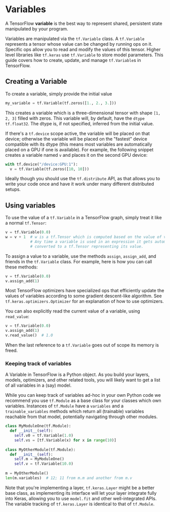 # Variables

A TensorFlow **variable** is the best way to represent shared, persistent state
manipulated by your program.

Variables are manipulated via the `tf.Variable` class. A `tf.Variable`
represents a tensor whose value can be changed by running ops on it.  Specific
ops allow you to read and modify the values of this tensor. Higher level
libraries like `tf.keras` use `tf.Variable` to store model parameters. This
guide covers how to create, update, and manage `tf.Variable`s in TensorFlow.

## Creating a Variable

To create a variable, simply provide the initial value

``` python
my_variable = tf.Variable(tf.zeros([1., 2., 3.]))
```

This creates a variable which is a three-dimensional tensor with shape `[1, 2,
3]` filled with zeros. This variable will, by default, have the `dtype`
`tf.float32`. The dtype is, if not specified, inferred from the initial
value. 

If there's a `tf.device` scope active, the variable will be placed on that
device; otherwise the variable will be placed on the "fastest" device compatible
with its dtype (this means most variables are automatically placed on a GPU if
one is available). For example, the following snippet creates a variable named
`v` and places it on the second GPU device:

``` python
with tf.device("/device:GPU:1"):
  v = tf.Variable(tf.zeros([10, 10]))
```

Ideally though you should use the `tf.distribute` API, as that allows you to
write your code once and have it work under many different distributed setups.

## Using variables

To use the value of a `tf.Variable` in a TensorFlow graph, simply treat it like
a normal `tf.Tensor`:

``` python
v = tf.Variable(0.0)
w = v + 1  # w is a tf.Tensor which is computed based on the value of v.
           # Any time a variable is used in an expression it gets automatically
           # converted to a tf.Tensor representing its value.
```

To assign a value to a variable, use the methods `assign`, `assign_add`, and
friends in the `tf.Variable` class. For example, here is how you can call these
methods:

``` python
v = tf.Variable(0.0)
v.assign_add(1)
```

Most TensorFlow optimizers have specialized ops that efficiently update the
values of variables according to some gradient descent-like algorithm. See
`tf.keras.optimizers.Optimizer` for an explanation of how to use optimizers.

You can also explicitly read the current value of a variable, using
`read_value`:

```python
v = tf.Variable(0.0)
v.assign_add(1)
v.read_value()  # 1.0
```

When the last reference to a `tf.Variable` goes out of scope its memory is
freed.

### Keeping track of variables

A Variable in TensorFlow is a Python object. As you build your layers, models,
optimizers, and other related tools, you will likely want to get a list of all
variables in a (say) model.

While you can keep track of variables ad-hoc in your own Python code we
recommend you use `tf.Module` as a base class for your classes which own
variables. Instances of `tf.Module` have a `variables` and a
`trainable_variables` methods which return all (trainable) variables reachable
from that model, potentially navigating through other modules.

```python
class MyModuleOne(tf.Module):
  def __init__(self):
    self.v0 = tf.Variable(1.0)
    self.vs = [tf.Variable(x) for x in range(10)]
    
class MyOtherModule(tf.Module):
  def __init__(self):
    self.m = MyModuleOne()
    self.v = tf.Variable(10.0)
    
m = MyOtherModule()
len(m.variables)  # 12; 11 from m.m and another from m.v

```

Note that you're implementing a layer, `tf.keras.Layer` might be a better base
class, as implementing its interface will let your layer integrate fully into
Keras, allowing you to use `model.fit` and other well-integrated APIs. The
variable tracking of `tf.keras.Layer` is identical to that of `tf.Module`.




